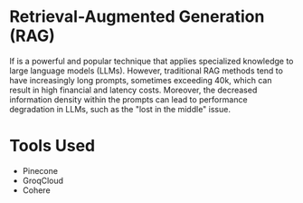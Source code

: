# Retrieval-Augmented Generation (RAG) 
If is a powerful and popular technique that applies specialized knowledge to large language models (LLMs). However, traditional RAG methods tend to have increasingly long prompts, sometimes exceeding 40k, which can result in high financial and latency costs. Moreover, the decreased information density within the prompts can lead to performance degradation in LLMs, such as the "lost in the middle" issue.

# Tools Used
- Pinecone
- GroqCloud
- Cohere
